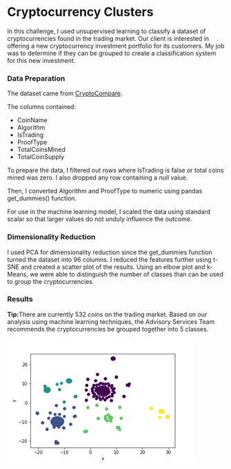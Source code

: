 # Cryptocurrency Clusters

In this challenge, I used unsupervised learning to classify a dataset of cryptocurrencies found in the trading market. Our client is interested in offering a new cryptocurrency investment portfolio for its customers. My job was to determine if they can be grouped to create a classification system for this new investment.

### Data Preparation

The dataset came from <a href ="https://min-api.cryptocompare.com/data/all/coinlist">CryptoCompare</a>.

The columns contained:
  - CoinName
  - Algorithm
  - IsTrading
  - ProofType
  - TotalCoinsMined
  - TotalCoinSupply

To prepare the data, I filtered out rows where IsTrading is false or total coins mined was zero. I also dropped any row containing a null value.

Then, I converted Algorithm and ProofType to numeric using pandas get_dummies() function.

For use in the machine learning model, I scaled the data using standard scalar so that larger values do not unduly influence the outcome.

### Dimensionality Reduction

I used PCA for dimensionality reduction since the get_dummies function turned the dataset into 96 columns. I reduced the features further using t-SNE and created a scatter plot of the results. Using an elbow plot and k-Means, we were able to distinguish the number of classes than can be used to group the cryptocurrencies.

### Results

<div class="alert alert-block alert-info">
<b>Tip:</b>There are currently 532 coins on the trading market. Based on our analysis using machine learning techniques, the Advisory Services Team recommends the cryptocurrencies be grouped together into 5 classes.
</div>

![image](clusters.png)



